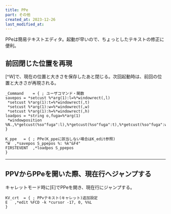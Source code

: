 ```yaml
---
title: PPe
part: その他
created_at: 2023-12-26
last_modified_at: 
---
```


PPeは簡易テキストエディタ。起動が早いので、ちょっとしたテキストの修正に便利。

## 前回閉じた位置を再現

[^W]で、現在の位置と大きさを保存したあと閉じる。次回起動時は、前回の位置と大きさが再現される。

```text
_Command	= {	; ユーザコマンド・関数
savepos	= *setcust %*arg(1):l=%*windowrect(,l)
 *setcust %*arg(1):t=%*windowrect(,t)
 *setcust %*arg(1):w=%*windowrect(,w)
 *setcust %*arg(1):h=%*windowrect(,h)
loadpos	= *string o,fuga=%*arg(1)
 *windowposition %N.,%*getcust(%so"fuga":l),%*getcust(%so"fuga":t),%*getcust(%so"fuga":w),%*getcust(%so"fuga":h)
}

K_ppe	= {	; PPe(K_ppeに該当しない場合はK_edit参照)
^W	,*savepos S_ppepos %: %k"&F4"
FIRSTEVENT	,*loadpos S_ppepos
}
```

---

## PPVからPPeを開いた際、現在行へジャンプする

キャレットモード時に[E]でPPeを開き、現在行にジャンプする。

```text
KV_crt	= {	; PPvテキスト(キャレット)追加設定
E	,*edit %FCD -k *cursor -17, 0, %%L
}
```
